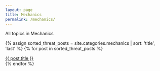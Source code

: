 ```yaml
---
layout: page
title: Mechanics
permalink: /mechanics/
---
```

All topics in Mechanics

{% assign sorted_threat_posts = site.categories.mechanics | sort: 'title', 'last' %}
{% for post in sorted_threat_posts %}
   <li style="list-style-type: none;"><a href="{{ post.url }}">{{ post.title }}</a></li>
{% endfor %}